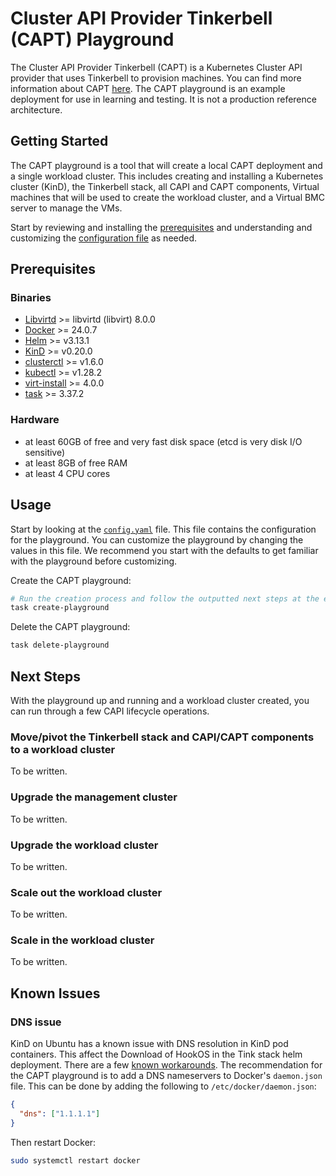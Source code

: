 # Cluster API Provider Tinkerbell (CAPT) Playground

The Cluster API Provider Tinkerbell (CAPT) is a Kubernetes Cluster API provider that uses Tinkerbell to provision machines. You can find more information about CAPT [here](https://github.com/tinkerbell/cluster-api-provider-tinkerbell). The CAPT playground is an example deployment for use in learning and testing. It is not a production reference architecture.

## Getting Started

The CAPT playground is a tool that will create a local CAPT deployment and a single workload cluster. This includes creating and installing a Kubernetes cluster (KinD), the Tinkerbell stack, all CAPI and CAPT components, Virtual machines that will be used to create the workload cluster, and a Virtual BMC server to manage the VMs.

Start by reviewing and installing the [prerequisites](#prerequisites) and understanding and customizing the [configuration file](./config.yaml) as needed.

## Prerequisites

### Binaries

- [Libvirtd](https://wiki.debian.org/KVM) >= libvirtd (libvirt) 8.0.0
- [Docker](https://docs.docker.com/engine/install/) >= 24.0.7
- [Helm](https://helm.sh/docs/intro/install/) >= v3.13.1
- [KinD](https://kind.sigs.k8s.io/docs/user/quick-start/#installation) >= v0.20.0
- [clusterctl](https://cluster-api.sigs.k8s.io/user/quick-start#install-clusterctl) >= v1.6.0
- [kubectl](https://www.downloadkubernetes.com/) >= v1.28.2
- [virt-install](https://virt-manager.org/) >= 4.0.0
- [task](https://taskfile.dev/installation/) >= 3.37.2

### Hardware

- at least 60GB of free and very fast disk space (etcd is very disk I/O sensitive)
- at least 8GB of free RAM
- at least 4 CPU cores

## Usage

Start by looking at the [`config.yaml`](./config.yaml) file. This file contains the configuration for the playground. You can customize the playground by changing the values in this file. We recommend you start with the defaults to get familiar with the playground before customizing.

Create the CAPT playground:

```bash
# Run the creation process and follow the outputted next steps at the end of the process.
task create-playground
```

Delete the CAPT playground:

```bash
task delete-playground
```

## Next Steps

With the playground up and running and a workload cluster created, you can run through a few CAPI lifecycle operations.

### Move/pivot the Tinkerbell stack and CAPI/CAPT components to a workload cluster

To be written.

### Upgrade the management cluster

To be written.

### Upgrade the workload cluster

To be written.

### Scale out the workload cluster

To be written.

### Scale in the workload cluster

To be written.

## Known Issues

### DNS issue

KinD on Ubuntu has a known issue with DNS resolution in KinD pod containers. This affect the Download of HookOS in the Tink stack helm deployment. There are a few [known workarounds](https://github.com/kubernetes-sigs/kind/issues/1594#issuecomment-629509450). The recommendation for the CAPT playground is to add a DNS nameservers to Docker's `daemon.json` file. This can be done by adding the following to `/etc/docker/daemon.json`:

```json
{
  "dns": ["1.1.1.1"]
}
```

Then restart Docker:

```bash
sudo systemctl restart docker
```

